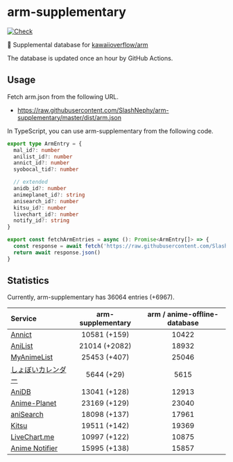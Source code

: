 # arm-supplementary

[![Check](https://github.com/SlashNephy/arm-supplementary/actions/workflows/check-node.yml/badge.svg)](https://github.com/SlashNephy/arm-supplementary/actions/workflows/check-node.yml)

💊 Supplemental database for [kawaiioverflow/arm](https://github.com/kawaiioverflow/arm)

The database is updated once an hour by GitHub Actions.

## Usage

Fetch arm.json from the following URL.

- https://raw.githubusercontent.com/SlashNephy/arm-supplementary/master/dist/arm.json

In TypeScript, you can use arm-supplementary from the following code.

```TypeScript
export type ArmEntry = {
  mal_id?: number
  anilist_id?: number
  annict_id?: number
  syobocal_tid?: number

  // extended
  anidb_id?: number
  animeplanet_id?: string
  anisearch_id?: number
  kitsu_id?: number
  livechart_id?: number
  notify_id?: string
}

export const fetchArmEntries = async (): Promise<ArmEntry[]> => {
  const response = await fetch('https://raw.githubusercontent.com/SlashNephy/arm-supplementary/master/dist/arm.json')
  return await response.json()
}
```

## Statistics

Currently, arm-supplementary has 36064 entries (+6967).

| Service                                     | arm-supplementary | arm / anime-offline-database |
| :------------------------------------------ | :---------------: | :--------------------------: |
| [Annict](https://annict.com)                |   10581 (+159)    |            10422             |
| [AniList](https://anilist.co)               |   21014 (+2082)   |            18932             |
| [MyAnimeList](https://myanimelist.net)      |   25453 (+407)    |            25046             |
| [しょぼいカレンダー](https://cal.syoboi.jp) |    5644 (+29)     |             5615             |
| [AniDB](https://anidb.net)                  |   13041 (+128)    |            12913             |
| [Anime-Planet](https://anime-planet.com)    |   23169 (+129)    |            23040             |
| [aniSearch](https://anisearch.com)          |   18098 (+137)    |            17961             |
| [Kitsu](https://kitsu.io)                   |   19511 (+142)    |            19369             |
| [LiveChart.me](https://livechart.me)        |   10997 (+122)    |            10875             |
| [Anime Notifier](https://notify.moe)        |   15995 (+138)    |            15857             |
